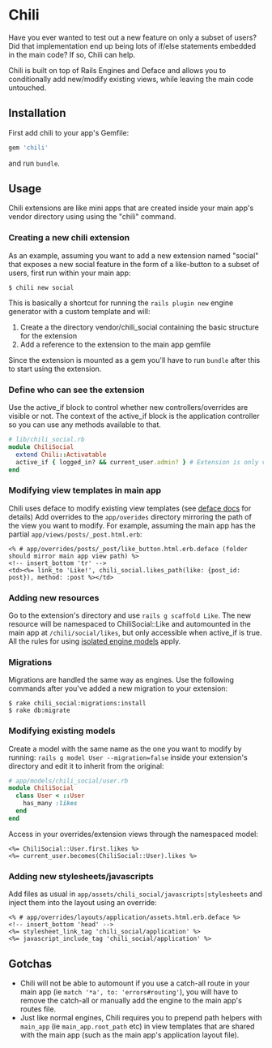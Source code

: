 # Chili

Have you ever wanted to test out a new feature on only a subset of users?
Did that implementation end up being lots of if/else statements embedded in the main code?
If so, Chili can help.

Chili is built on top of Rails Engines and Deface and allows you to conditionally add new/modify existing views,
while leaving the main code untouched.

## Installation

First add chili to your app's Gemfile:

```ruby
gem 'chili'
```

and run `bundle`.

## Usage

Chili extensions are like mini apps that are created inside your main app's vendor directory using using the "chili" command.

### Creating a new chili extension

As an example, assuming you want to add a new extension named "social" that exposes a new social feature in the form of a like-button
to a subset of users, first run within your main app:

    $ chili new social

This is basically a shortcut for running the `rails plugin new` engine generator with a custom template and will:

1. Create a the directory vendor/chili_social containing the basic structure for the extension
2. Add a reference to the extension to the main app gemfile

Since the extension is mounted as a gem you'll have to run `bundle`
after this to start using the extension.

### Define who can see the extension

Use the active_if block to control whether new controllers/overrides are visible or not.
The context of the active_if block is the application controller so you can use any methods available to that.

```ruby
# lib/chili_social.rb
module ChiliSocial
  extend Chili::Activatable
  active_if { logged_in? && current_user.admin? } # Extension is only visible to logged in admin users
end
```

### Modifying view templates in main app

Chili uses deface to modify existing view templates (see [deface docs](https://github.com/railsdog/deface#using-the-deface-dsl-deface-files) for details)
Add overrides to the `app/overides` directory mirroring the path of the view you want to modify.
For example, assuming the main app has the partial `app/views/posts/_post.html.erb`:

```erb
<% # app/overrides/posts/_post/like_button.html.erb.deface (folder should mirror main app view path) %>
<!-- insert_bottom 'tr' -->
<td><%= link_to 'Like!', chili_social.likes_path(like: {post_id: post}), method: :post %></td>
```

### Adding new resources

Go to the extension's directory and use `rails g scaffold Like`. The new resource will be namespaced to ChiliSocial::Like
and automounted in the main app at `/chili/social/likes`, but only accessible when active_if is true.
All the rules for using [isolated engine models](http://railscasts.com/episodes/277-mountable-engines?view=asciicast) apply.

### Migrations

Migrations are handled the same way as engines. Use the
following commands after you've added a new migration to your extension:

    $ rake chili_social:migrations:install
    $ rake db:migrate

### Modifying existing models

Create a model with the same name as the one you want to modify by running: `rails g model User --migration=false` inside your extension's directory
and edit it to inherit from the original:

```ruby
# app/models/chili_social/user.rb
module ChiliSocial
  class User < ::User
    has_many :likes
  end
end
```

Access in your overrides/extension views through the namespaced model:

```erb
<%= ChiliSocial::User.first.likes %>
<%= current_user.becomes(ChiliSocial::User).likes %>
```

### Adding new stylesheets/javascripts

Add files as usual in `app/assets/chili_social/javascripts|stylesheets` and inject them into the layout using an override:

```erb
<% # app/overrides/layouts/application/assets.html.erb.deface %>
<!-- insert_bottom 'head' -->
<%= stylesheet_link_tag 'chili_social/application' %>
<%= javascript_include_tag 'chili_social/application' %>
```

## Gotchas

- Chili will not be able to automount if you use a catch-all route in your main app (ie `match '*a', to: 'errors#routing'`), you will have to remove the catch-all or manually add the engine to the main app's routes file.
- Just like normal engines, Chili requires you to prepend path helpers with `main_app` (ie `main_app.root_path` etc) in view templates that are shared with the main app (such as the main app's application layout file).
